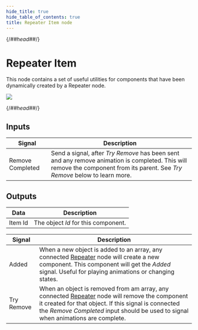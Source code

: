 ```yaml
---
hide_title: true
hide_table_of_contents: true
title: Repeater Item node
---
```


{/*##head##*/}

# Repeater Item

This node contains a set of useful utilities for components that have been dynamically created by a <span className="ndl-node">Repeater</span> node.

<div className="ndl-image-with-background l">

![](/nodes/ui-controls/repeater-item/repeater-item.png)

</div>

{/*##head##*/}

## Inputs

| Signal                                               | Description                                                                                                                                                                  |
| ---------------------------------------------------- | ---------------------------------------------------------------------------------------------------------------------------------------------------------------------------- |
| <span className="ndl-signal">Remove Completed</span> | Send a signal, after _Try Remove_ has been sent and any remove animation is completed. This will remove the component from its parent. See _Try Remove_ below to learn more. |

## Outputs

| Data                                      | Description                         |
| ----------------------------------------- | ----------------------------------- |
| <span className="ndl-data">Item Id</span> | The object _Id_ for this component. |

| Signal                                         | Description                                                                                                                                                                                                                                                               |
| ---------------------------------------------- | ------------------------------------------------------------------------------------------------------------------------------------------------------------------------------------------------------------------------------------------------------------------------- |
| <span className="ndl-signal">Added</span>      | When a new object is added to an array, any connected [Repeater](/nodes/ui-controls/repeater) node will create a new component. This component will get the _Added_ signal. Useful for playing animations or changing states.                                             |
| <span className="ndl-signal">Try Remove</span> | When an object is removed from am array, any connected [Repeater](/nodes/ui-controls/repeater) node will remove the component it created for that object. If this signal is connected the _Remove Completed_ input should be used to signal when animations are complete. |
